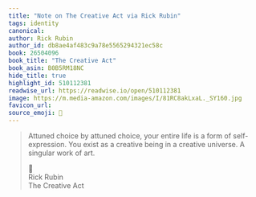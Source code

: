 ```yaml
---
title: "Note on The Creative Act via Rick Rubin"
tags: identity
canonical: 
author: Rick Rubin
author_id: db8ae4af483c9a78e5565294321ec58c
book: 26504096
book_title: "The Creative Act"
book_asin: B0B5RM18NC
hide_title: true
highlight_id: 510112381
readwise_url: https://readwise.io/open/510112381
image: https://m.media-amazon.com/images/I/81RC8akLxaL._SY160.jpg
favicon_url: 
source_emoji: 📕
---
```


> Attuned choice by attuned choice, your entire life is a form of self-expression. You exist as a creative being in a creative universe. A singular work of art.
> <div class="quoteback-footer"><div class="quoteback-avatar"><span class="mini-emoji"> 📕</span></div><div class="quoteback-metadata"><div class="metadata-inner"><span style="display:none">FROM:</span><div aria-label="Rick Rubin" class="quoteback-author"> Rick Rubin</div><div aria-label="The Creative Act" class="quoteback-title"> The Creative Act</div></div></div></div>